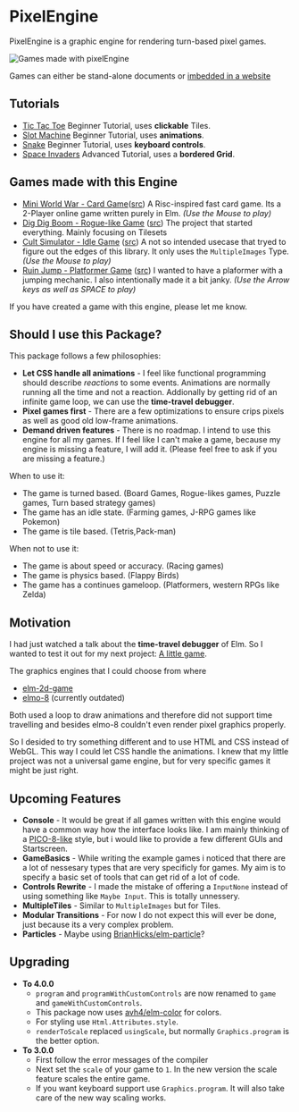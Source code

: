 # PixelEngine
PixelEngine is a graphic engine for rendering turn-based pixel games.

![Games made with pixelEngine](https://orasund.github.io/pixelengine/docs/img1.png "Games made with pixelEngine")

Games can either be stand-alone documents or [imbedded in a website](https://orasund.github.io/pixelengine/)
## Tutorials
* [Tic Tac Toe](https://orasund.github.io/pixelengine/#TicTacToe) 
Beginner Tutorial, uses **clickable** Tiles.
* [Slot Machine](https://orasund.github.io/pixelengine/#SlotMachine) 
Beginner Tutorial, uses **animations**.
* [Snake](https://orasund.github.io/pixelengine/#Snake) 
Beginner Tutorial, uses **keyboard controls**.
* [Space Invaders](https://orasund.github.io/pixelengine/#SpaceInvaders) 
Advanced Tutorial, uses a **bordered Grid**.

## Games made with this Engine

  * [Mini World War - Card Game](https://orasund.github.io/pixelengine/#MiniWorldWar/)([src](https://github.com/Orasund/pixelengine/tree/master/examples/MiniWorldWar)) A Risc-inspired fast card game. Its a 2-Player online game written purely in Elm.
  *(Use the Mouse to play)*
  * [Dig Dig Boom - Rogue-like Game](https://orasund.github.io/pixelengine/#dig-dig-boom) ([src](https://github.com/Orasund/pixelengine/tree/master/examples/DigDigBoom)) The project that started everything. Mainly focusing on Tilesets
  * [Cult Simulator - Idle Game](https://orasund.github.io/pixelengine/#CultSim/) ([src](https://github.com/Orasund/pixelengine/tree/master/examples/CultSim)) A not so intended usecase that tryed to figure out the edges of this library. It only uses the `MultipleImages` Type. *(Use the Mouse to play)*
  * [Ruin Jump - Platformer Game](https://orasund.github.io/pixelengine/#RuinJump/) ([src](https://github.com/Orasund/pixelengine/tree/master/examples/RuinJump)) I wanted to have a plaformer with a jumping mechanic. I also intentionally made it a bit janky. *(Use the Arrow keys as well as SPACE to play)*

If you have created a game with this engine, please let me know.

## Should I use this Package?

This package follows a few philosophies:
  * **Let CSS handle all animations** - I feel like functional programming should describe *reactions* to some events. Animations are normally running all the time and not a reaction. Addionally by getting rid of an infinite game loop, we can use the **time-travel debugger**.
  * **Pixel games first** - There are a few optimizations to ensure crips pixels as well as good old low-frame animations.
  * **Demand driven features** - There is no roadmap. I intend to use this engine for all my games. If I feel like I can't make a game, because my engine is missing a feature, I will add it. (Please feel free to ask if you are missing a feature.)

When to use it:

  * The game is turned based. (Board Games, Rogue-likes games, Puzzle games, Turn based strategy games)
  * The game has an idle state. (Farming games, J-RPG games like Pokemon)
  * The game is tile based. (Tetris,Pack-man)

When not to use it:

  * The game is about speed or accuracy. (Racing games)
  * The game is physics based. (Flappy Birds)
  * The game has a continues gameloop. (Platformers, western RPGs like Zelda)

## Motivation
I had just watched a talk about the **time-travel debugger** of Elm. So I wanted to test it out for my next project: [A little game](https://orasund.itch.io/dig-dig-boom).

The graphics engines that I could choose from where
  * [elm-2d-game](https://package.elm-lang.org/packages/Zinggi/elm-2d-game/latest)
  * [elmo-8](https://package.elm-lang.org/packages/micktwomey/elmo-8/latest) (currently outdated)

Both used a loop to draw animations and therefore did not support time travelling and besides elmo-8 couldn't even render pixel graphics properly.

So I desided to try something different and to use HTML and CSS instead of WebGL. This way I could let CSS handle the animations. I knew that my little project was not a universal game engine, but for very specific games it might be just right. 

## Upcoming Features
  * **Console** - It would be great if all games written with this engine would have a common way how the interface looks like. I am mainly thinking of a [PICO-8-like](https://www.lexaloffle.com/pico-8.php) style, but i would like to provide a few different GUIs and Startscreen.
  * **GameBasics** - While writing the example games i noticed that there are a lot of nessesary types that are very specificly for games. My aim is to specify a basic set of tools that can get rid of a lot of code.
  * **Controls Rewrite** - I made the mistake of offering a `InputNone` instead of using something like `Maybe Input`. This is totally unnessery.
  * **MultipleTiles** - Similar to `MultipleImages` but for Tiles.
  * **Modular Transitions** - For now I do not expect this will ever be done, just because its a very complex problem.
  * **Particles** - Maybe using [BrianHicks/elm-particle](https://package.elm-lang.org/packages/BrianHicks/elm-particle/latest)?

## Upgrading
  * **To 4.0.0**
    * `program` and `programWithCustomControls` are now renamed to `game` and `gameWithCustomControls`.
    * This package now uses [avh4/elm-color](https://package.elm-lang.org/packages/avh4/elm-color/latest) for colors.
    * For styling use `Html.Attributes.style`.
    * `renderToScale` replaced `usingScale`, but normally `Graphics.program` is the better option.
  * **To 3.0.0**
    * First follow the error messages of the compiler
    * Next set the `scale` of your game to `1`. In the new version the scale feature scales the entire game.
    * If you want keyboard support use `Graphics.program`. It will also take care of the new way scaling works.